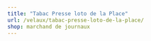 ```yaml
---
title: "Tabac Presse loto de la Place"
url: /velaux/tabac-presse-loto-de-la-place/
shop: marchand de journaux
---
```

